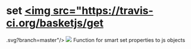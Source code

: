 # set <a target="_blank" href="https://travis-ci.org/borovin/set"><img src="https://travis-ci.org/basketjs/get
.svg?branch=master"/></a> <a target="_blank" href="https://david-dm.org/borovin/set"><img src="https://david-dm
.org/borovin/set.svg"/></a>
Function for smart set properties to js objects
